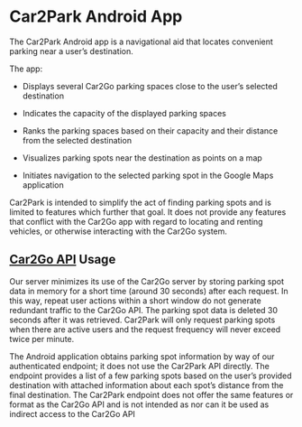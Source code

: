 # Car2Park Android App

The Car2Park Android app is a navigational aid that locates convenient parking near a user’s destination.

The app:

- Displays several Car2Go parking spaces close to the user’s selected destination

- Indicates the capacity of the displayed parking spaces

-  Ranks the parking spaces based on their capacity and their distance from the selected destination

-  Visualizes parking spots near the destination as points on a map

-  Initiates navigation to the selected parking spot in the Google Maps application

Car2Park is intended to simplify the act of finding parking spots and is limited to features which further that goal. It does not provide any features that conflict with the Car2Go app with regard to locating and renting vehicles, or otherwise interacting with the Car2Go system.

## [Car2Go API](https://github.com/car2go/openAPI) Usage 

Our server minimizes its use of the Car2Go server by storing parking spot data in memory for a short time (around 30 seconds) after each request. In this way, repeat user actions within a short window do not generate redundant traffic to the Car2Go API. The parking spot data is deleted 30 seconds after it was retrieved. Car2Park will only request parking spots when there are active users and the request frequency will never exceed twice per minute.

 

The Android application obtains parking spot information by way of our authenticated endpoint; it does not use the Car2Park API directly. The endpoint provides a list of a few parking spots based on the user’s provided destination with attached information about each spot’s distance from the final destination. The Car2Park endpoint does not offer the same features or format as the Car2Go API and is not intended as nor can it be used as indirect access to the Car2Go API

